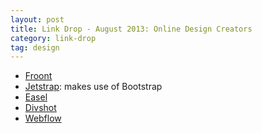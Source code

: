 ```yaml
---
layout: post
title: Link Drop - August 2013: Online Design Creators
category: link-drop
tag: design
---
```


* [Froont](http://froont.com/)
* [Jetstrap](https://jetstrap.com/): makes use of Bootstrap
* [Easel](https://www.easel.io/)
* [Divshot](http://www.divshot.com/)
* [Webflow](http://playground.webflow.com/?utm_source=hackernewsletter&utm_medium=email)
